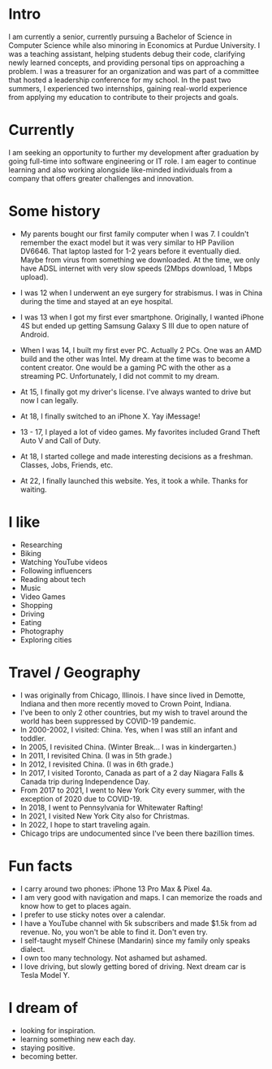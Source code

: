 
# Intro

I am currently a senior, currently pursuing a Bachelor of Science in Computer Science while also minoring in Economics at Purdue University. I was a teaching assistant, helping students debug their code, clarifying newly learned concepts, and providing personal tips on approaching a problem. I was a treasurer for an organization and was part of a committee that hosted a leadership conference for my school. In the past two summers, I experienced two internships, gaining real-world experience from applying my education to contribute to their projects and goals. 

# Currently

I am seeking an opportunity to further my development after graduation by going full-time into software engineering or IT role. I am eager to continue learning and also working alongside like-minded individuals from a company that offers greater challenges and innovation. 


# Some history

- My parents bought our first family computer when I was 7. I couldn't remember the exact model but it was very similar to HP Pavilion DV6646. That laptop lasted for 1-2 years before it eventually died. Maybe from virus from something we downloaded. At the time, we only have ADSL internet with very slow speeds (2Mbps download, 1 Mbps upload). 

- I was 12 when I underwent an eye surgery for strabismus. I was in China during the time and stayed at an eye hospital. 

- I was 13 when I got my first ever smartphone. Originally, I wanted iPhone 4S but ended up getting Samsung Galaxy S III due to open nature of Android.

- When I was 14, I built my first ever PC. Actually 2 PCs. One was an AMD build and the other was Intel. My dream at the time was to become a content creator. One would be a gaming PC with the other as a streaming PC. Unfortunately, I did not commit to my dream.

- At 15, I finally got my driver's license. I've always wanted to drive but now I can legally. 

- At 18, I finally switched to an iPhone X. Yay iMessage!

- 13 - 17, I played a lot of video games. My favorites included Grand Theft Auto V and Call of Duty.

- At 18, I started college and made interesting decisions as a freshman. Classes, Jobs, Friends, etc. 

- At 22, I finally launched this website. Yes, it took a while. Thanks for waiting. 

# I like

- Researching
- Biking
- Watching YouTube videos
- Following influencers
- Reading about tech
- Music
- Video Games
- Shopping
- Driving
- Eating
- Photography
- Exploring cities

# Travel / Geography

- I was originally from Chicago, Illinois. I have since lived in Demotte, Indiana and then more recently moved to Crown Point, Indiana.
- I've been to only 2 other countries, but my wish to travel around the world has been suppressed by COVID-19 pandemic.
- In 2000-2002, I visited: China. Yes, when I was still an infant and toddler. 
- In 2005, I revisited China. (Winter Break... I was in kindergarten.)
- In 2011, I revisited China. (I was in 5th grade.)
- In 2012, I revisited China. (I was in 6th grade.)
- In 2017, I visited Toronto, Canada as part of a 2 day Niagara Falls & Canada trip during Independence Day.
- From 2017 to 2021, I went to New York City every summer, with the exception of 2020 due to COVID-19. 
- In 2018, I went to Pennsylvania for Whitewater Rafting! 
- In 2021, I visited New York City also for Christmas.
- In 2022, I hope to start traveling again.
- Chicago trips are undocumented since I've been there bazillion times. 

# Fun facts

- I carry around two phones: iPhone 13 Pro Max & Pixel 4a. 
- I am very good with navigation and maps. I can memorize the roads and know how to get to places again.
- I prefer to use sticky notes over a calendar.
- I have a YouTube channel with 5k subscribers and made $1.5k from ad revenue. No, you won't be able to find it. Don't even try.
- I self-taught myself Chinese (Mandarin) since my family only speaks dialect.
- I own too many technology. Not ashamed but ashamed.
- I love driving, but slowly getting bored of driving. Next dream car is Tesla Model Y.  

# I dream of

- looking for inspiration.
- learning something new each day.
- staying positive.
- becoming better.